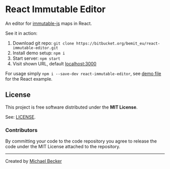 # React Immutable Editor

An editor for [immutable-js](https://immutable-js.github.io/immutable-js/docs/#/") maps in React.

See it in action:

1. Download git repo: `git clone https://bitbucket.org/bemit_eu/react-immutable-editor.git`
2. Install demo setup: `npm i`
3. Start server: `npm start`
4. Visit shown URL, default [localhost:3000](http://localhost:3000)

For usage simply `npm i --save-dev react-immutable-editor`, see [demo file](https://bitbucket.org/bemit_eu/react-immutable-editor/src/master/demo/src/index.js) for the React example.

## License

This project is free software distributed under the **MIT License**.

See: [LICENSE](LICENSE).

### Contributors

By committing your code to the code repository you agree to release the code under the MIT License attached to the repository.

***

Created by [Michael Becker](https://mlbr.xyz)
